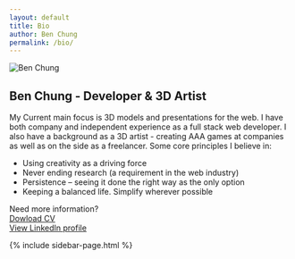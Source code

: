 ```yaml
---
layout: default
title: Bio
author: Ben Chung
permalink: /bio/
---
```



<div class="row">
    <!--check if this is a WooCommerce page to get right sidebar (some pages need this others have their own templates)-->
    <section id="content" class="large-8 columns">
        <p>
        <img class="round-image left margin-right" src="{{site.baseurl}}/images/benchung.png"
            alt="Ben Chung" />
        </p>
        <h2>Ben Chung - Developer & 3D Artist</h2>
        <p>My Current main focus is 3D models and presentations for the web. I have both company and independent experience as a full stack web developer. I also have a background as a 3D artist - creating AAA games at companies as well as on the side as a freelancer.
        Some core principles I believe in:
        </p>
        <ul>
            <li>Using creativity as a driving force</li> 
            <li>Never ending research (a requirement in the web industry)</li>
            <li>Persistence &#8211; seeing it done the right way as the only option</li>
            <li>Keeping a balanced life. Simplify wherever possible</li>
        </ul>
        <p>Need more information?<br />
            <a href="{{site.baseurl}}/downloads/ben-chung-resume-2018.pdf" target="_blank">Dowload CV</a><br
            />
            <a href="https://www.linkedin.com/in/1pixeldesign" target="_blank">View LinkedIn profile</a>
        </p>
    </section>
    <!--sidebar-->
    {% include sidebar-page.html %}
</div>
<!--row-->
<div class="clear"></div>